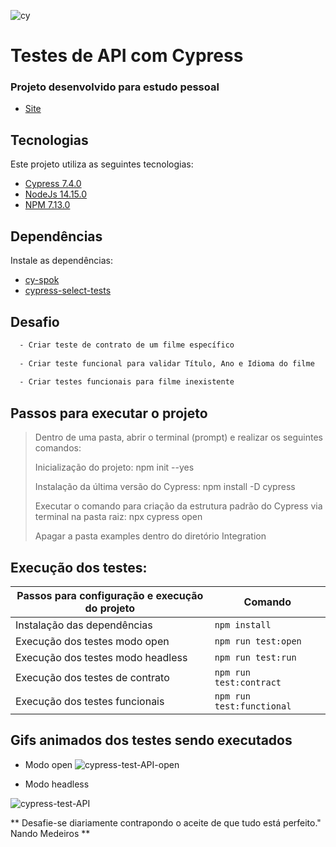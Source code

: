 ![cy](https://user-images.githubusercontent.com/25454762/120259418-5008ad80-c26a-11eb-926e-ef0f258a000e.png)

# Testes de API com Cypress

### Projeto desenvolvido para estudo pessoal

- [Site](http://www.omdbapi.com/)

## Tecnologias

Este projeto utiliza as seguintes tecnologias:

- [Cypress 7.4.0](https://docs.cypress.io/guides/getting-started/installing-cypress#System-requirements)
- [NodeJs 14.15.0](https://nodejs.org/en/)
- [NPM 7.13.0](https://docs.npmjs.com/cli/v7/commands/npm-install)

## Dependências

Instale as dependências:

  - [cy-spok](https://github.com/bahmutov/cy-spok)
  - [cypress-select-tests](https://www.npmjs.com/package/cypress-select-tests)
  
## Desafio
```sh
  - Criar teste de contrato de um filme específico
  
  - Criar teste funcional para validar Título, Ano e Idioma do filme
  
  - Criar testes funcionais para filme inexistente
```

## Passos para executar o projeto

> Dentro de uma pasta, abrir o terminal (prompt) e realizar os seguintes comandos:
> 
> Inicialização do projeto: npm init --yes
> 
> Instalação da última versão do Cypress: npm install -D cypress
> 
> Executar o comando para criação da estrutura padrão do Cypress via terminal na pasta raiz: npx cypress open
> 
> Apagar a pasta examples dentro do diretório Integration

## Execução dos testes:

| Passos para configuração e execução do projeto | Comando                    |
| ---------------------------------------------- | ---------------------------|
| Instalação das dependências                    | `npm install`              |
| Execução dos testes modo open                  | `npm run test:open`        |
| Execução dos testes modo headless              | `npm run test:run`         |
| Execução dos testes de contrato                | `npm run test:contract`    |
| Execução dos testes funcionais                 | `npm run test:functional`  |

## Gifs animados dos testes sendo executados

- Modo open
![cypress-test-API-open](https://user-images.githubusercontent.com/25454762/120086748-0d9f6f00-c0b8-11eb-8916-88d7eb2cdbae.gif)

- Modo headless

![cypress-test-API](https://user-images.githubusercontent.com/25454762/120086750-142de680-c0b8-11eb-8ef3-1e1c45414be5.gif)

** Desafie-se diariamente contrapondo o aceite de que tudo está perfeito." Nando Medeiros **
